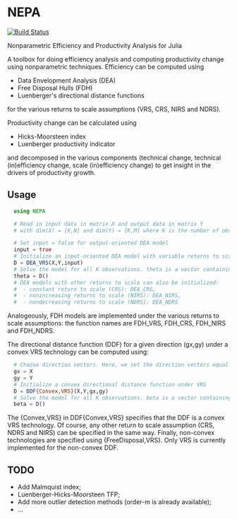 # NEPA
[![Build Status](https://travis-ci.org/kepiej/NEPA.jl.svg?branch=master)](https://travis-ci.org/kepiej/NEPA.jl)

Nonparametric Efficiency and Productivity Analysis for Julia

A toolbox for doing efficiency analysis and computing productivity change using nonparametric techniques. Efficiency can be computed using
* Data Envelopment Analysis (DEA)
* Free Disposal Hulls (FDH)
* Luenberger's directional distance functions

for the various returns to scale assumptions (VRS, CRS, NIRS and NDRS).

Productivity change can be calculated using
* Hicks-Moorsteen index
* Luenberger productivity indicator

and decomposed in the various components (technical change, technical (in)efficiency change, scale (in)efficiency change) to get insight in the drivers of productivity growth.

## Usage
```julia
  using NEPA

  # Read in input data in matrix X and output data in matrix Y
  # with dim(X) = [K,N] and dim(Y) = [K,M] where K is the number of observations, N the number of inputs and M the number of outputs

  # Set input = false for output-oriented DEA model
  input = true
  # Initialize an input-oriented DEA model with variable returns to scale (VRS)
  D = DEA_VRS(X,Y,input)
  # Solve the model for all K observations. theta is a vector containing K efficiency scores.
  theta = D()
  # DEA models with other returns to scale can also be initialized:
  #  - constant return to scale (CRS): DEA_CRS,
  #  - nonincreasing returns to scale (NIRS): DEA_NIRS,
  #  - nondecreasing returns to scale (NDRS): DEA_NDRS
```

Analogeously, FDH models are implemented under the various returns to scale assumptions: the function names are FDH_VRS, FDH_CRS, FDH_NIRS and FDH_NDRS.

The directional distance function (DDF) for a given direction (gx,gy) under a convex VRS technology can be computed using:

```julia
  # Choose direction vectors. Here, we set the direction vectors equal to the observations.
  gx = X
  gy = Y
  # Initialize a convex directional distance function under VRS
  D = DDF{Convex,VRS}(X,Y,gx,gy)
  # Solve the model for all K observations. beta is a vector containing K efficiency scores.
  beta = D()
```

The {Convex,VRS} in DDF{Convex,VRS} specifies that the DDF is a convex VRS technology. Of course, any other return to scale assumption (CRS, NDRS and NIRS) can be specified in the same way. Finally, non-convex technologies are specified using {FreeDisposal,VRS}. Only VRS is currently implemented for the non-convex DDF.

## TODO

* Add Malmquist index;
* Luenberger-Hicks-Moorsteen TFP;
* Add more outlier detection methods (order-m is already available);
* ...
